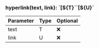 ### hyperlink(text, link): \`\[\$\{T}\`\`\[\$\{U}\`

| Parameter | Type | Optional |
| --------- | ---- | -------- |
| text      | T    | ❌       |
| link      | U    | ❌       |
